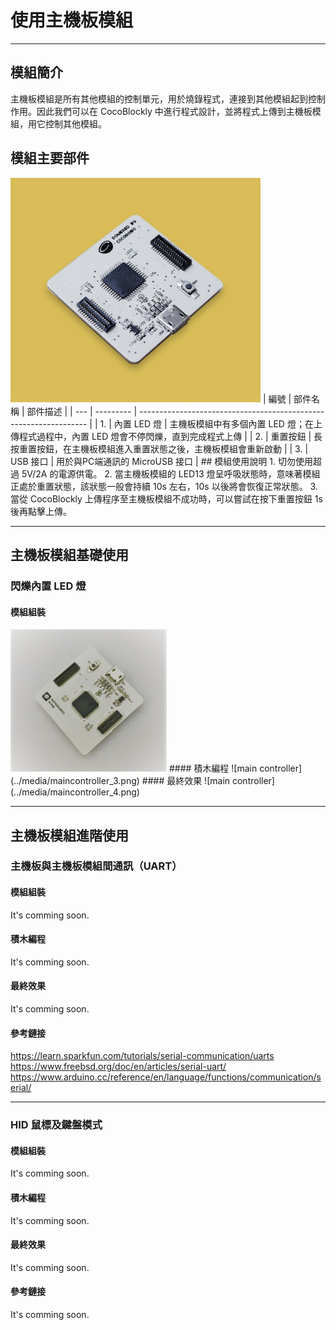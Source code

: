 # 使用主機板模組

---

## 模組簡介
主機板模組是所有其他模組的控制單元，用於燒錄程式，連接到其他模組起到控制作用。因此我們可以在 CocoBlockly 中進行程式設計，並將程式上傳到主機板模組，用它控制其他模組。
## 模組主要部件
<img src="../media/maincontroller_1.jpg" width="400"/>
<!-- pagebreak -->
| 編號 | 部件名稱  | 部件描述                                                          |
| --- | --------- | ----------------------------------------------------------------- |
| 1.  | 內置 LED 燈 | 主機板模組中有多個內置 LED 燈；在上傳程式過程中，內置 LED 燈會不停閃爍，直到完成程式上傳 |
| 2.  | 重置按鈕 | 長按重置按鈕，在主機板模組進入重置狀態之後，主機板模組會重新啟動 |
| 3.  | USB 接口 | 用於與PC端通訊的 MicroUSB 接口 |
## 模組使用說明
1. 切勿使用超過 5V/2A 的電源供電。
2. 當主機板模組的 LED13 燈呈呼吸狀態時，意味著模組正處於重置狀態，該狀態一般會持續 10s 左右，10s 以後將會恢復正常狀態。
3. 當從 CocoBlockly 上傳程序至主機板模組不成功時，可以嘗試在按下重置按鈕 1s 後再點擊上傳。

---

## 主機板模組基礎使用
### 閃爍內置 LED 燈
#### 模組組裝
<img src="../media/maincontroller_2.jpg" width="250"/>
#### 積木編程
![main controller](../media/maincontroller_3.png)
#### 最終效果
![main controller](../media/maincontroller_4.png)

---

## 主機板模組進階使用
### 主機板與主機板模組間通訊（UART）
#### 模組組裝
It's comming soon.
#### 積木編程
It's comming soon.
#### 最終效果
It's comming soon.
#### 參考鏈接
https://learn.sparkfun.com/tutorials/serial-communication/uarts
https://www.freebsd.org/doc/en/articles/serial-uart/
https://www.arduino.cc/reference/en/language/functions/communication/serial/

---

### HID 鼠標及鍵盤模式
#### 模組組裝
It's comming soon.
#### 積木編程
It's comming soon.
#### 最終效果
It's comming soon.
#### 參考鏈接
It's comming soon.
